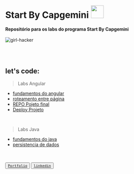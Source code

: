 # Start By Capgemini <img src="https://user-images.githubusercontent.com/73192544/207871587-82501284-76da-4340-a38b-e419829c6618.png" width="40">
**Repositório  para os labs do programa Start By Capgemini**
<br><br>
![girl-hacker](https://user-images.githubusercontent.com/73192544/187312063-53fd3772-8ab9-4dee-a8b8-a3c40b6a409a.gif)

<br><br>

## let's code:

> Labs Angular

* [fundamentos do angular](https://github.com/conceicao-peres/Start-By-Capgemini/tree/main/Angular/fundamentos-angular)
* [roteamento entre página](https://github.com/conceicao-peres/Start-By-Capgemini/tree/main/Angular/roteamento)
* [REPO Pojeto final](https://github.com/conceicao-peres/proway-computers)
* [Deploy Projeto](https://conceicao-peres.github.io/proway-computers/)

<br>

> Labs Java

* [fundamentos do java](https://github.com/conceicao-peres/projetos_java)
* [persistencia de dados](https://github.com/conceicao-peres/utilizando_persistencia_BD)

<br><br>
<button name="button"> <a href="https://conceicao-peres.github.io/Portfolio-Conceicao" target="_blank">`Portfolio`</a></button>
<button name="button"> <a href="https://www.linkedin.com/in/conceicao-peres-da-silva" target="_blank">`linkedin`</a></button>
